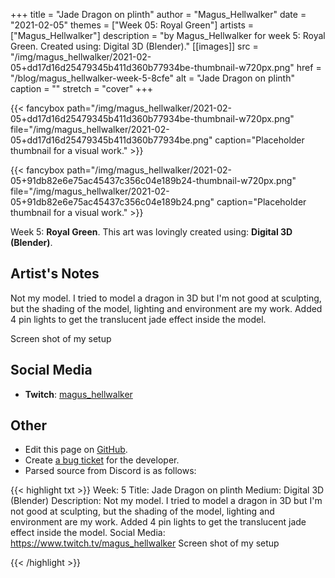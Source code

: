 +++
title =       "Jade Dragon on plinth"
author =      "Magus_Hellwalker"
date =        "2021-02-05"
themes =      ["Week 05: Royal Green"]
artists =     ["Magus_Hellwalker"]
description = "by Magus_Hellwalker for week 5: Royal Green. Created using: Digital 3D (Blender)."
[[images]]
      src = "/img/magus_hellwalker/2021-02-05+dd17d16d25479345b411d360b77934be-thumbnail-w720px.png"
      href = "/blog/magus_hellwalker-week-5-8cfe"
      alt = "Jade Dragon on plinth"
      caption = ""
      stretch = "cover"
+++


{{< fancybox path="/img/magus_hellwalker/2021-02-05+dd17d16d25479345b411d360b77934be-thumbnail-w720px.png" file="/img/magus_hellwalker/2021-02-05+dd17d16d25479345b411d360b77934be.png" caption="Placeholder thumbnail for a visual work." >}}

{{< fancybox path="/img/magus_hellwalker/2021-02-05+91db82e6e75ac45437c356c04e189b24-thumbnail-w720px.png" file="/img/magus_hellwalker/2021-02-05+91db82e6e75ac45437c356c04e189b24.png" caption="Placeholder thumbnail for a visual work." >}}


Week 5: **Royal Green**. This art was lovingly created using: **Digital 3D (Blender)**.

## Artist's Notes

Not my model. I tried to model a dragon in 3D but I'm not good at sculpting, but the shading of the model, lighting and environment are my work. Added 4 pin lights to get the translucent jade effect inside the model.

Screen shot of my setup

## Social Media

- **Twitch**: <a href='https://twitch.tv/magus_hellwalker' target='_blank'>magus_hellwalker</a>

## Other

- Edit this page on [GitHub](https://github.com/teaminkling/web-refresh/edit/main/content/blog/magus_hellwalker-week-5-8cfe.md).
- Create [a bug ticket](https://github.com/teaminkling/web-refresh/issues/new?assignees=&labels=bug&template=problem-report.md&title=) for the developer.
- Parsed source from Discord is as follows:

{{< highlight txt >}}
Week: 5
Title:   Jade Dragon on plinth
Medium: Digital 3D (Blender)
Description: Not my model. I tried to model a dragon in 3D but I'm not good at sculpting, but the shading of the model, lighting and environment are my work. Added 4 pin lights to get the translucent jade effect inside the model.
Social Media: https://www.twitch.tv/magus_hellwalker
Screen shot of my setup

{{< /highlight >}}